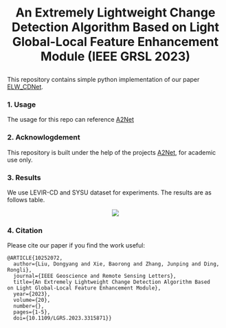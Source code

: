 # <p align=center> An Extremely Lightweight Change Detection Algorithm Based on Light Global-Local Feature Enhancement Module (IEEE GRSL 2023) </p>

This repository contains simple python implementation of our paper [ELW_CDNet](https://ieeexplore.ieee.org/document/10252072).

### 1. Usage
The usage for this repo can reference  [A2Net](https://github.com/guanyuezhen/A2Net)

### 2. Acknowlogdement
This repository is built under the help of the projects [A2Net](https://github.com/guanyuezhen/A2Net), for academic use only.

### 3. Results
We use LEVIR-CD and SYSU dataset for experiments. The results are as follows table.
<p align="center">
    <img src="assest/result.jpg"/> <br />
</p>

### 4. Citation

Please cite our paper if you find the work useful:

    @ARTICLE{10252072,
      author={Liu, Dongyang and Xie, Baorong and Zhang, Junping and Ding, Rongli},
      journal={IEEE Geoscience and Remote Sensing Letters}, 
      title={An Extremely Lightweight Change Detection Algorithm Based    on Light Global-Local Feature Enhancement Module}, 
      year={2023},
      volume={20},
      number={},
      pages={1-5},
      doi={10.1109/LGRS.2023.3315871}}
